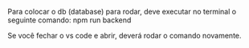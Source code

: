 Para colocar o db (database) para rodar, deve executar no terminal o seguinte comando: npm run backend

Se você fechar o vs code e abrir, deverá rodar o comando novamente.
